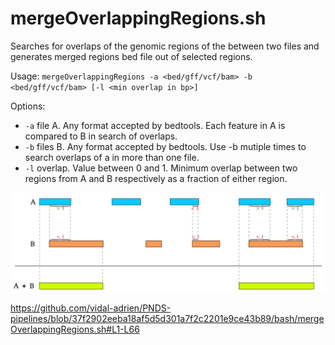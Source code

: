 # mergeOverlappingRegions.sh

Searches for overlaps of the genomic regions of the between two files and generates merged regions bed file out of selected regions.

Usage: `mergeOverlappingRegions -a <bed/gff/vcf/bam> -b <bed/gff/vcf/bam> [-l <min overlap in bp>]`

Options:
*  `-a`  file A. Any format accepted by bedtools. Each feature in A is compared to B in search of overlaps.
*  `-b` files B. Any format accepted by bedtools. Use -b mutiple times to search overlaps of a in more than one file.
*  `-l` overlap. Value between 0 and 1. Minimum overlap between two regions from A and B respectively as a fraction of either region.

![mergeOverlappingRegions diagram](./images/mergeoverlapdiag.png)

https://github.com/vidal-adrien/PNDS-pipelines/blob/37f2902eeba18af5d5d301a7f2c2201e9ce43b89/bash/mergeOverlappingRegions.sh#L1-L66

